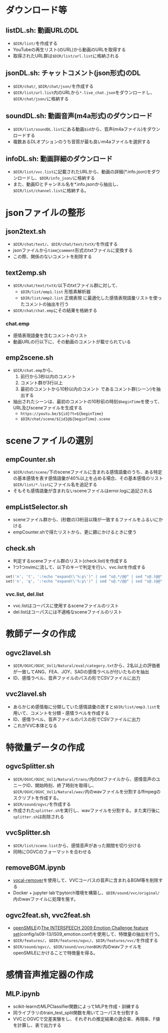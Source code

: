 # ダウンロード等

## listDL.sh: 動画URLのDL
- `$DIR/list/`を作成する
- YouTubeの再生リスト(のURL)から動画のURLを取得する
- 取得されたURL群は`$DIR/list/url.list`に格納される


## jsonDL.sh: チャットコメント(json形式)のDL
- `$DIR/chat/`, `$DIR/chat/json/`を作成する
- `$DIR/list/url.list`内のURLから`*.live_chat.json`をダウンロードし、`$DIR/chat/json/`に格納する


## soundDL.sh: 動画音声(m4a形式)のダウンロード
- `$DIR/list/soundDL.list`にある動画`$id`から、音声(m4aファイル)をダウンロードする
- 複数あるDLオプションのうち音質が最も良いm4aファイルを選択する


## infoDL.sh: 動画詳細のダウンロード
- `$DIR/list/vvc.list`に記載されたURLから、動画の詳細(*.info.json)をダウンロードし、`$DIR/info_json/`に格納する
- また、動画IDとチャンネル名を*.info.jsonから抽出し、`$DIR/list/channel.list`に格納する。



# jsonファイルの整形

## json2text.sh
- `$DIR/chat/text/`、`$DIR/chat/text/txtX/`を作成する
- jsonファイルから`time󱖢comment`形式のtxtファイルに変換する
- この際、関係のないコメントを削除する


## text2emp.sh
- `$DIR/chat/text/txtX/`以下のtxtファイル群に対して、
    - `$DIR/list/emp1.list` 形態素解析器
    - `$DIR/list/emp2.list` 正規表現
  に最適化した感情表現語彙リストを使ったコメントの抽出を行う
- `$DIR/chat/chat.emp`にその結果を格納する

### chat.emp
- 感情表現語彙を含むコメントのリスト
- 動画URLの行以下に、その動画のコメントが載せられている


## emp2scene.sh
- `$DIR/chat.emp`から、
    1. 前行から3秒以内のコメント
    2. コメント群が3行以上
    3. 最初のコメントから10秒以内のコメント
  であるコメント群(シーン)を抽出する
- 抽出されたシーンは、最初のコメントの10秒前の時刻`$beginTime`を使って、URL及びsceneファイルを生成する
    - `https://youtu.be/${id}?t=${beginTime}`
    - `$DIR/chat/scene/${id}@${beginTime}.scene`



# sceneファイルの選別

## empCounter.sh
- `$DIR/chat/scene/`下のsceneファイルに含まれる感情語彙のうち、ある特定の基本感情を表す感情語彙が40%以上を占める場合、その基本感情のリスト`$DIR/list/*.list`にファイル名を追記する
- そもそも感情語彙が含まれないsceneファイルはerror.logに追記される


## empListSelector.sh
- sceneファイル群から、(秒数の)3桁目以降が一致するファイルをふるいにかける
- empCounter.shで得たリストから、更に篩にかけるときに使う


## check.sh
- 判定するsceneファイル群のリスト(check.list)を作成する
- 1つ1つnvimに流して、以下のキーで判定を行い、vvc.listを作成する
```lua
set('n', 't', ':!echo "expand(\'%:p\')" | sed "s@.*/@@" | sed "s@.)@@" | cat >> del.list<CR>:<C-u>qa!<CR>')
set('n', 'q', ':!echo "expand(\'%:p\')" | sed "s@.*/@@" | sed "s@.)@@" | cat >> vvc.list<CR>:<C-u>qa!<CR>')
```

### vvc.list, del.list
- vvc.listはコーパスに使用するsceneファイルのリスト
- del.listはコーパスには不適格なsceneファイルのリスト



# 教師データの作成

## ogvc2lavel.sh
- `$DIR/OGVC/OGVC_Vol1/Natural/eval/category.txt`から、2名以上の評価者が一致してANG、FEA、JOY、SADの感情ラベルが付いたものを抽出
- ID、感情ラベル、音声ファイルのパスの形でCSVファイルに出力


## vvc2lavel.sh
- あらかじめ感情毎に分類していた感情語彙の医すと`$DIR/list/emp3.list`を用いて、コメントを分類・感情ラベルを作成する
- ID、感情ラベル、音声ファイルのパスの形でCSVファイルに出力
- これがVVC本体となる


# 特徴量データの作成

## ogvcSplitter.sh
- `$DIR/OGVC/OGVC_Vol1/Natural/trans/`内のtxtファイルから、感情音声のユニークID、開始時刻、終了時刻を取得し、`$DIR/OGVC/OGVC_Vol1/Natural/wav/`内のwavファイルを分割するffmpegのスクリプトを作成する。
- `$DIR/sound/ogvc/`を作成する
- 作成された`splitter.sh`を実行し、wavファイルを分割する。また実行後に`splitter.sh`は削除される


## vvcSplitter.sh
- `$DIR/list/scene.list`から、感情音声があった期間を切り分ける
- 同時にOGVCのフォーマットを合わせる


## removeBGM.ipynb
- [vocal-remover](https://github.com/tsurumeso/vocal-remover)を使用して、VVCコーパスの音声に含まれるBGM等を削除する
- Docker + jupyter labでpytorch環境を構築し、`$DIR/sound/vvc/original/`内のwavファイルに処理を施す。


## ogvc2feat.sh, vvc2feat.sh
- [openSMILE](https://www.audeering.com/research/opensmile/)の[The INTERSPEECH 2009 Emotion Challenge feature set](https://audeering.github.io/opensmile/get-started.html#the-interspeech-2009-emotion-challenge-feature-set)(config/is09-13/IS09_emotion.conf)を使用して、特徴量の抽出を行う。
- `$DIR/features/`、`$DIR/features/ogvc/`、`$DIR/features/vvc/`を作成する
- `$DIR/sound/ogvc/`、`$DIR/sound/vvc/nonBGM/`内のwavファイルをopenSMILEにかけることで特徴量を得る。





# 感情音声推定器の作成

## MLP.ipynb
- scikit-learnのMLPClassifier関数によってMLPを作成・訓練する
- 同ライブラリのtrain_test_split関数を用いてコーパスを分割する
- VVCとOGVCで交差実験をし、それぞれの推定結果の適合率、再現率、F値を計算し、表で出力する

